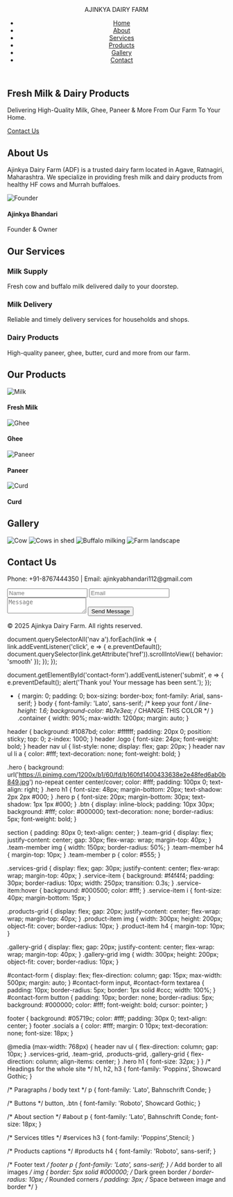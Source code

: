 <!DOCTYPE html>
<html lang="en">
<head>
    <meta charset="UTF-8">
    <meta name="viewport" content="width=device-width, initial-scale=1.0">
    <title>AJINKYA DAIRY FARM</title>
    <link rel="stylesheet" href="style.css">
    <link rel="stylesheet" href="https://cdnjs.cloudflare.com/ajax/libs/font-awesome/6.4.0/css/all.min.css">
</head>
<body>

<!-- Header -->
<header>
    <div class="container">
        <div class="logo">AJINKYA DAIRY FARM</div>
        <nav>
            <ul>
                <li><a href="#home">Home</a></li>
                <li><a href="#about">About</a></li>
                <li><a href="#services">Services</a></li>
                <li><a href="#products">Products</a></li>
                <li><a href="#gallery">Gallery</a></li>
                <li><a href="#contact">Contact</a></li>
            </ul>
        </nav>
    </div>
</header>

<!-- Hero Section -->
<section id="home" class="hero">
    <div class="container hero-content">
        <h1>Fresh Milk & Dairy Products</h1>
        <p>Delivering High-Quality Milk, Ghee, Paneer & More From Our Farm To Your Home.</p>
        <a href="#contact" class="btn">Contact Us</a>
    </div>
</section>

<!-- About Section -->
<section id="about">
    <div class="container">
        <h2>About Us</h2>
        <p>Ajinkya Dairy Farm (ADF) is a trusted dairy farm located in Agave, Ratnagiri, Maharashtra. We specialize in providing fresh milk and dairy products from healthy HF cows and Murrah buffaloes.</p>
        <div class="team-grid">
            <div class="team-member">
                <img src="images/co.jpg.jpg" alt="Founder">
                <h4>Ajinkya Bhandari</h4>
                <p>Founder & Owner</p>
            </div>
        </div>
    </div>
</section>

<!-- Services Section -->
<section id="services">
    <div class="container">
        <h2>Our Services</h2>
        <div class="services-grid">
            <div class="service-item">
                <i class="fas fa-cow"></i>
                <h3>Milk Supply</h3>
                <p>Fresh cow and buffalo milk delivered daily to your doorstep.</p>
            </div>
            <div class="service-item">
                <i class="fas fa-truck"></i>
                <h3>Milk Delivery</h3>
                <p>Reliable and timely delivery services for households and shops.</p>
            </div>
            <div class="service-item">
                <i class="fas fa-cheese"></i>
                <h3>Dairy Products</h3>
                <p>High-quality paneer, ghee, butter, curd and more from our farm.</p>
            </div>
        </div>
    </div>
</section>

<!-- Products Section -->
<section id="products">
    <div class="container">
        <h2>Our Products</h2>
        <div class="products-grid">
            <div class="product-item">
                <img src="https://i.pinimg.com/736x/b7/9d/4e/b79d4edbd482b4a390e771d13fd4869d.jpg" alt="Milk">
                <h4>Fresh Milk</h4>
            </div>
            <div class="product-item">
                <img src="https://i.pinimg.com/1200x/06/9d/e3/069de3677aae1469ea465457c3cb48ec.jpg" alt="Ghee">
                <h4>Ghee</h4>
            </div>
            <div class="product-item">
                <img src="https://i.pinimg.com/736x/ef/10/90/ef1090285e00e0960339555d9f860d3d.jpg" alt="Paneer">
                <h4>Paneer</h4>
            </div>
            <div class="product-item">
                <img src="https://i.pinimg.com/1200x/b9/48/9f/b9489f0d35d3c2f336dd688bb9a4a569.jpg" alt="Curd">
                <h4>Curd</h4>
            </div>
        </div>
    </div>
</section>

<!-- Gallery Section -->
<section id="gallery">
    <div class="container">
        <h2>Gallery</h2>
        <div class="gallery-grid">
            <img src="https://i.pinimg.com/1200x/63/f2/8c/63f28c4231bd462eb264000df8ace166.jpg" alt="Cow">
            <img src="https://i.pinimg.com/1200x/62/a1/e7/62a1e745e84eab9505fc965ab85386ab.jpg" alt="Cows in shed">
            <img src="https://i.pinimg.com/736x/1c/17/1f/1c171ff0f6c20cdf872165ff7864ea1e.jpg" alt="Buffalo milking">
            <img src="https://i.pinimg.com/1200x/cf/38/80/cf3880e2a22a178556c46bb09ff6352a.jpg" alt="Farm landscape">
        </div>
    </div>
</section>

<!-- Contact Section -->
<section id="contact">
    <div class="container">
        <h2>Contact Us</h2>
        <p>Phone: +91-8767444350 | Email: ajinkyabhandari112@gmail.com</p>
        <form id="contact-form">
            <input type="text" placeholder="Name" required>
            <input type="email" placeholder="Email" required>
            <textarea placeholder="Message" required></textarea>
            <button type="submit">Send Message</button>
        </form>
    </div>
</section>

<!-- Footer -->
<footer>
    <div class="container">
        <p>&copy; 2025 Ajinkya Dairy Farm. All rights reserved.</p>
        <div class="socials">
            <a href="#"><i class="fab fa-facebook-f"></i></a>
            <a href="#"><i class="fab fa-whatsapp"></i></a>
            <a href="#"><i class="fab fa-instagram"></i></a>
        </div>
    </div>
</footer>

<script src="script.js"></script>
</body>
</html>

document.querySelectorAll('nav a').forEach(link => {
    link.addEventListener('click', e => {
        e.preventDefault();
        document.querySelector(link.getAttribute('href')).scrollIntoView({ behavior: 'smooth' });
    });
});

document.getElementById('contact-form').addEventListener('submit', e => {
    e.preventDefault();
    alert('Thank you! Your message has been sent.');
});

* { margin: 0; padding: 0; box-sizing: border-box; font-family: Arial, sans-serif; }
body {
    font-family: 'Lato', sans-serif; /* keep your font */
    line-height: 1.6;
    background-color: #b7e3ea; /* CHANGE THIS COLOR */
}
.container { width: 90%; max-width: 1200px; margin: auto; }

header { background: #1087bd; color: #ffffff; padding: 20px 0; position: sticky; top: 0; z-index: 1000; }
header .logo { font-size: 24px; font-weight: bold; }
header nav ul { list-style: none; display: flex; gap: 20px; }
header nav ul li a { color: #fff; text-decoration: none; font-weight: bold; }

.hero { background: url('https://i.pinimg.com/1200x/b1/60/fd/b160fd1400433638e2e48fed6ab0b849.jpg') no-repeat center center/cover; color: #fff; padding: 100px 0; text-align: right; }
.hero h1 { font-size: 48px; margin-bottom: 20px; text-shadow: 2px 2px #000; }
.hero p { font-size: 20px; margin-bottom: 30px; text-shadow: 1px 1px #000; }
.btn { display: inline-block; padding: 10px 30px; background: #fff; color: #000000; text-decoration: none; border-radius: 5px; font-weight: bold; }

section { padding: 80px 0; text-align: center; }
.team-grid { display: flex; justify-content: center; gap: 30px; flex-wrap: wrap; margin-top: 40px; }
.team-member img { width: 150px; border-radius: 50%; }
.team-member h4 { margin-top: 10px; }
.team-member p { color: #555; }

.services-grid { display: flex; gap: 30px; justify-content: center; flex-wrap: wrap; margin-top: 40px; }
.service-item { background: #f4f4f4; padding: 30px; border-radius: 10px; width: 250px; transition: 0.3s; }
.service-item:hover { background: #000500; color: #fff; }
.service-item i { font-size: 40px; margin-bottom: 15px; }

.products-grid { display: flex; gap: 20px; justify-content: center; flex-wrap: wrap; margin-top: 40px; }
.product-item img { width: 300px; height: 200px; object-fit: cover; border-radius: 10px; }
.product-item h4 { margin-top: 10px; }

.gallery-grid { display: flex; gap: 20px; justify-content: center; flex-wrap: wrap; margin-top: 40px; }
.gallery-grid img { width: 300px; height: 200px; object-fit: cover; border-radius: 10px; }

#contact-form { display: flex; flex-direction: column; gap: 15px; max-width: 500px; margin: auto; }
#contact-form input, #contact-form textarea { padding: 10px; border-radius: 5px; border: 1px solid #ccc; width: 100%; }
#contact-form button { padding: 10px; border: none; border-radius: 5px; background: #000000; color: #fff; font-weight: bold; cursor: pointer; }

footer { background: #05719c; color: #fff; padding: 30px 0; text-align: center; }
footer .socials a { color: #fff; margin: 0 10px; text-decoration: none; font-size: 18px; }

@media (max-width: 768px) {
    header nav ul { flex-direction: column; gap: 10px; }
    .services-grid, .team-grid, .products-grid, .gallery-grid { flex-direction: column; align-items: center; }
    .hero h1 { font-size: 32px; }
}
/* Headings for the whole site */
h1, h2, h3 { font-family: 'Poppins', Showcard Gothic; }

/* Paragraphs / body text */
p { font-family: 'Lato', Bahnschrift Conde; }

/* Buttons */
button, .btn { font-family: 'Roboto', Showcard Gothic; }

/* About section */
#about p { font-family: 'Lato', Bahnschrift Conde; font-size: 18px; }

/* Services titles */
#services h3 { font-family: 'Poppins',Stencil; }

/* Products captions */
#products h4 { font-family: 'Roboto', sans-serif; }

/* Footer text */
footer p { font-family: 'Lato', sans-serif; }
/* Add border to all images */
img {
    border: 5px solid #000000; /* Dark green border */
    border-radius: 10px;        /* Rounded corners */
    padding: 3px;               /* Space between image and border */
}
